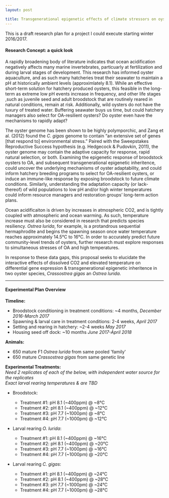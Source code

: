 ```yaml
---
layout: post

title: Transgenerational epigenetic effects of climate stressors on oysters
---
```



This is a draft research plan for a project I could execute starting winter 2016/2017.

#### Research Concept: a quick look

A rapidly broadening body of literature indicates that ocean acidification negatively affects many marine invertebrates, particuarly at fertilization and during larval stages of development. This research has informed oyster aquaculture, and as such many hatcheries treat their seawater to maintain a pH at historically ambient levels (approximlately 8.1).  While an effective short-term solution for hatchery produced oysters, this feasible in the long-term as extreme low pH events increase in frequency, and other life stages ,such as juvenile seed and adult broodstock that are routinely reared in natural conditions, remain at risk. Additionally, wild oysters do not have the luxury of treated water.  Buffering seawater buys us time, but could hatchery managers also select for OA-resilient oysters? Do oyster even have the mechanisms to rapidly adapt?  

The oyster genome has been shown to be highly polymporchic, and Zang et al. (2012) found the _C. gigas_ genome to contain “an extensive set of genes [that respond to] environmental stress.” Paired with the Sweepstakes Reproductive Success hypothesis (e.g. Hedgecock & Pudovkin, 2011), the oyster genome may contain the adaptive capacity for response, rapid natural selection, or both. Examining the epigenetic response of broodstock oysters to OA, and subsequent transgenerational epigenetic inheritence, could uncover the underlying mechanisms of oyster adaptability, and could inform hatchery breeding programs to select for OA-resilient oysters, or induce an immune-like response by exposing broodstock to future climate conditions. Similarly, understanding the adaptation capacity (or lack-thereof) of wild populations to low pH and/or high winter temperatures could inform resource managers and restoration groups’ long-term action plans.

Ocean acidificaiton is driven by increases in atmospheric CO2, and is tightly coupled with atmospheric and ocean warming.  As such, temperature increase must also be considered in research that predicts species resiliency.  _Ostrea lurida_, for example, is a protandrous sequential hermaphrodite and begins the spawning season once water temperature reaches approximately 14.5°C to 16°C.  In order to accurately predict future community-level trends of oysters, further research must explore responses to simultaneous stresses of OA and high temperatures.  

In response to these data gaps, this proposal seeks to elucidate the interactive effects of dissolved CO2 and elevated temperature on differential gene expression & transgenerational epigenetic inheritence in two oyster species, _Crassostrea gigas_ an _Ostrea lurida_. 

---

#### Experimental Plan Overview

**Timeline:**  
*  Broodstock conditioning in treatment conditions: ~4 months, _December 2016-March 2017_  
*  Spawning & larval care in treatment conditions: 2-4 weeks, _April 2017_  
*  Setting and rearing in hatchery: ~2-4 weeks _May 2017_  
*  Housing seed off dock: ~10 months _June 2017-April 2018_  

**Animals:**  
*  650 mature F1 _Ostrea lurida_ from same pooled 'family'  
*  650 mature _Crassostrea gigas_ from same genetic line

**Experimental Treatments:**  
_Need 2 replicates of each of the below, with independent water source for the replicates_  
_Exact larval rearing temperatures &  are TBD_  

* Broodstock:
  * Treatment #1: pH 8.1 (~400ppm) @ ~8°C  
  * Treatment #2: pH 8.1 (~400ppm) @ ~12°C
  * Treatment #3: pH 7.7 (~1000pm) @ ~8°C
  * Treatment #4: pH 7.7 (~1000pm) @ ~12°C

* Larval rearing _O. lurida_: 
  * Treatment #1: pH 8.1 (~400ppm) @ ~16°C  
  * Treatment #2: pH 8.1 (~400ppm) @ ~20°C
  * Treatment #3: pH 7.7 (~1000pm) @ ~16°C
  * Treatment #4: pH 7.7 (~1000pm) @ ~20°C
  
* Larval rearing _C. gigas_:
  * Treatment #1: pH 8.1 (~400ppm) @ ~24°C
  * Treatment #2: pH 8.1 (~400ppm) @ ~28°C
  * Treatment #3: pH 7.7 (~1000pm) @ ~24°C
  * Treatment #4: pH 7.7 (~1000pm) @ ~28°C
